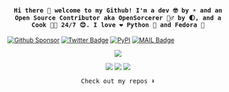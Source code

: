 <h4 align="center"><samp> Hi there 👋  welcome to my Github! I'm a dev 🤓 by ☀️ and an Open Source Contributor aka OpenSorcerer 🧙‍♂️ by 🌓, and a Cook 👨‍🍳 24/7 😊. I love ❤️ Python 🐍 and Fedora 🐧</samp></h4>

[![Github Sponsor](https://img.shields.io/static/v1?label=Sponsor&message=%E2%9D%A4&logo=GitHub&link=https://github.com/sponsors/Mr-Sunglasses&style=flat-square)](https://github.com/sponsors/Mr-Sunglasses)
[![Twitter Badge](https://img.shields.io/badge/-@itsKanishkP-1ca0f1?style=flat-square&labelColor=1ca0f1&logo=twitter&logoColor=white&link=https://twitter.com/itsKanishkP)](https://twitter.com/itsKanishkP)
[![PyPI](https://img.shields.io/badge/-itsKanishkP-0073b7?style=flat-square&logo=Python&logoColor=white&link=https://pypi.org/user/itsKanishkP/)](https://pypi.org/user/itsKanishkP/)
[![MAIL Badge](https://img.shields.io/badge/-eq.itskanishkp+github@gmail.com-c14438?style=flat-square&logo=Gmail&logoColor=white&link=mailto:eq.itskanishkp+github@gmail.com)](mailto:eq.itskanishkp+github@gmail.com)


<a href="https://fedoralovespython.org/">
<p align="center">
  <img src="https://fedoralovespython.org/static/img/fedoralovespython.svg">
</p>
</a>

<p align="center">
<a href= "mailto:eq.itskanishkp+github@gmail.com"><img src="https://img.icons8.com/material-outlined/32/000000/mail.png"/></a>
<a href= "https://kanishkk.me"><img src="https://img.icons8.com/material-outlined/32/000000/web-design.png"/></a>
<a href= "https://blog.kanishkk.me"><img src="https://img.icons8.com/?size=32&id=18877&format=png&color=000000"/></a>
</p>

<p align="center"><samp>
Check out my repos ⬇️  
  </samp>
</p>
